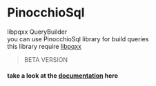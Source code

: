# PinocchioSql
libpqxx QueryBuilder \
you can use PinocchioSql library for build queries \
this library require [libpqxx](https://github.com/jtv/libpqxx) 

> BETA VERSION
#### take a look at the [documentation](https://github.com/Meraj/PinocchioSql/wiki) here

